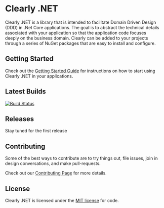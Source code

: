 # Clearly .NET
Clearly .NET is a library that is intended to facilitate Domain Driven Design (DDD) in .Net Core applications. The goal is to abstract the technical details associated with your application so that the application code focuses deeply on the business domain. Clearly can be added to your projects through a series of NuGet packages that are easy to install and configure.

## Getting Started

Check out the [Getting Started Guide](docs/GettingStarted.md) for instructions on how to start using Clearly .NET in your applications.

## Latest Builds
[![Build Status](https://justin-fouts.visualstudio.com/Clearly%20.NET/_apis/build/status/JFouts.domainmodeling?branchName=master)](https://justin-fouts.visualstudio.com/Clearly%20.NET/_build/latest?definitionId=5&branchName=master)

## Releases
Stay tuned for the first release

## Contributing
Some of the best ways to contribute are to try things out, file issues, join in design conversations, and make pull-requests.

Check out our [Contributing Page](docs/Contributing.md) for more details.

## License
Clearly .NET is licensed under the [MIT license](https://github.com/JFouts/domainmodeling/blob/master/LICENSE) for code.  
